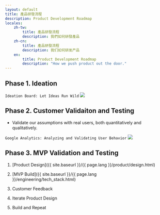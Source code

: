 ```yaml
---
layout: default
title: 產品研發流程
description: Product Development Roadmap
locales:
    zh-tw:
        title: 產品研發流程
        description: 我們如何研發產品
    zh-cn:
        title: 產品研發流程
        description: 我们如何研发产品
    en:
        title: Product Development Roadmap
        description: "How we push product out the door."
---
```


<a name="en"></a>

## Phase 1. Ideation

`Ideation Board: Let Ideas Run Wild`
<img src='https://lh3.googleusercontent.com/nBsxozfkTmWXWfXx4V7nYGt4qD48qKWLKy4D9BbKJTfoyiW8bq0Omb8yCqMdF0etRTgef_oKAlEu2run_MSVyKtMPb7iCQtTVj4jgAFt-D3H3lXeus6j5JfH2SuUAoSZ91zzoUEH2Q=w666' />

## Phase 2. Customer Validaiton and Testing

* Validate our assumptions with real users, both quantitatively and qualitatively.

`Google Analytics: Analyzing and Validating User Behavior`
<img src='https://lh3.googleusercontent.com/6pNPJdpFHT9ZreNCSusNxt1oqJKZ2qL-ygTK6lo6joyO9SIDoxQKWlBVv-VbJIM3PgzpcojWnmsP-YLh4ptGKWlwyMWUW8zt8yXhNuOtoD5s7FMf3ucTHeYsRI7TCU8c4DEbBraJDg=w666' />

## Phase 3. MVP Validation and Testing

1. [Product Design]({{ site.baseurl }}/{{ page.lang }}/product/design.html)

2. [MVP Build]({{ site.baseurl }}/{{ page.lang }}/engineering/tech_stack.html)

3. Customer Feedback

4. Iterate Product Design

5. Build and Repeat